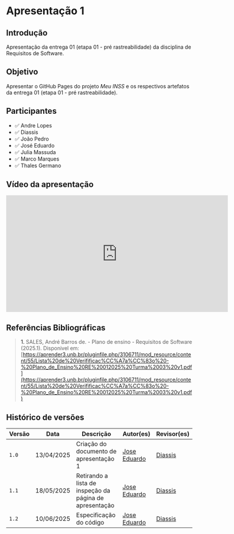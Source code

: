 # Apresentação 1

## Introdução 

Apresentação da entrega 01 (etapa 01 - pré rastreabilidade) da disciplina de Requisitos de Software. 

## Objetivo 

Apresentar o GitHub Pages do projeto *Meu INSS* e os respectivos artefatos da entrega 01 (etapa 01 - pré rastreabilidade). 

## Participantes 

- ✅ Andre Lopes
- ✅ Diassis
- ✅ João Pedro
- ✅ José Eduardo
- ✅ Julia Massuda
- ✅ Marco Marques
- ✅ Thales Germano


## Vídeo da apresentação

<iframe width="600" height="315" 
        src="https://www.youtube.com/embed/tfjMnIj6mvo?start=164" 
        title="YouTube video player" 
        frameborder="0" 
        allow="accelerometer; autoplay; clipboard-write; encrypted-media; gyroscope; picture-in-picture; web-share" 
        referrerpolicy="strict-origin-when-cross-origin" 
        allowfullscreen>
</iframe>


## Referências Bibliográficas 


> <a>1.</a> SALES, André Barros de. - Plano de ensino - Requisitos de Software (2025.1). Disponivel em: [https://aprender3.unb.br/pluginfile.php/3106711/mod_resource/content/55/Lista%20de%20Verifificac%CC%A7a%CC%83o%20-%20Plano_de_Ensino%20RE%20012025%20Turma%2003%20v1.pdf](https://aprender3.unb.br/pluginfile.php/3106711/mod_resource/content/55/Lista%20de%20Verifificac%CC%A7a%CC%83o%20-%20Plano_de_Ensino%20RE%20012025%20Turma%2003%20v1.pdf)
>



## Histórico de versões
Versão |   Data  | Descrição | Autor(es) | Revisor(es)
------ | ---- | ------ | ---------- | ----------
`1.0` | 13/04/2025 | Criação do documento de apresentação 1 | [Jose Eduardo](https://github.com/jevprado) | [Diassis](https://github.com/Diaxiz) | 
`1.1` | 18/05/2025 | Retirando a lista de inspeção da página de apresentação | [Jose Eduardo](https://github.com/jevprado) | [Diassis](https://github.com/Diaxiz) | 
`1.2` | 10/06/2025 | Especificação do código | [Jose Eduardo](https://github.com/jevprado) | [Diassis](https://github.com/Diaxiz) | 
